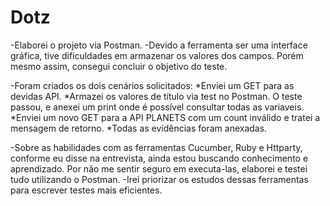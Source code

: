 # Dotz

-Elaborei o projeto via Postman.
-Devido a ferramenta ser uma interface gráfica, tive dificuldades em armazenar os valores dos campos. Porém mesmo assim, consegui concluir o objetivo do teste. 

-Foram criados os dois cenários solicitados:
  *Enviei um GET para as devidas API.
  *Armazei os valores de título via test no Postman. O teste passou, e anexei um print onde é possível consultar todas as variaveis.
  *Enviei um novo GET para a API PLANETS com um count inválido e tratei a mensagem de retorno.
  *Todas as evidências foram anexadas.
  
 -Sobre as habilidades com as ferramentas Cucumber, Ruby e Httparty, conforme eu disse na entrevista, ainda estou buscando conhecimento e aprendizado. 
 Por não me sentir seguro em executa-las, elaborei e testei tudo utilizando o Postman.
  -Irei priorizar os estudos dessas ferramentas para escrever testes mais eficientes.
 
  

